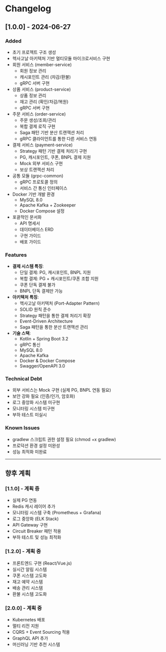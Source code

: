 # Changelog

## [1.0.0] - 2024-06-27

### Added
- 초기 프로젝트 구조 생성
- 헥사고날 아키텍처 기반 멀티모듈 마이크로서비스 구현
- 회원 서비스 (member-service)
  - 회원 정보 관리
  - 캐시포인트 관리 (차감/환불)
  - gRPC 서버 구현
- 상품 서비스 (product-service)
  - 상품 정보 관리
  - 재고 관리 (확인/차감/복원)
  - gRPC 서버 구현
- 주문 서비스 (order-service)
  - 주문 생성/조회/관리
  - 복합 결제 로직 구현
  - Saga 패턴 기반 분산 트랜잭션 처리
  - gRPC 클라이언트를 통한 다른 서비스 연동
- 결제 서비스 (payment-service)
  - Strategy 패턴 기반 결제 처리기 구현
  - PG, 캐시포인트, 쿠폰, BNPL 결제 지원
  - Mock 외부 서비스 구현
  - 보상 트랜잭션 처리
- 공통 모듈 (grpc-common)
  - gRPC 프로토콜 정의
  - 서비스 간 통신 인터페이스
- Docker 기반 개발 환경
  - MySQL 8.0
  - Apache Kafka + Zookeeper
  - Docker Compose 설정
- 포괄적인 문서화
  - API 명세서
  - 데이터베이스 ERD
  - 구현 가이드
  - 배포 가이드

### Features
- **결제 시스템 특징**:
  - 단일 결제: PG, 캐시포인트, BNPL 지원
  - 복합 결제: PG + 캐시포인트/쿠폰 조합 지원
  - 쿠폰 단독 결제 불가
  - BNPL 단독 결제만 가능
- **아키텍처 특징**:
  - 헥사고날 아키텍처 (Port-Adapter Pattern)
  - SOLID 원칙 준수
  - Strategy 패턴을 통한 결제 처리기 확장
  - Event-Driven Architecture
  - Saga 패턴을 통한 분산 트랜잭션 관리
- **기술 스택**:
  - Kotlin + Spring Boot 3.2
  - gRPC 통신
  - MySQL 8.0
  - Apache Kafka
  - Docker & Docker Compose
  - Swagger/OpenAPI 3.0

### Technical Debt
- 외부 서비스는 Mock 구현 (실제 PG, BNPL 연동 필요)
- 보안 강화 필요 (인증/인가, 암호화)
- 로그 중앙화 시스템 미구현
- 모니터링 시스템 미구현
- 부하 테스트 미실시

### Known Issues
- gradlew 스크립트 권한 설정 필요 (chmod +x gradlew)
- 프로덕션 환경 설정 미완성
- 성능 최적화 미완료

---

## 향후 계획

### [1.1.0] - 계획 중
- 실제 PG 연동
- Redis 캐시 레이어 추가
- 모니터링 시스템 구축 (Prometheus + Grafana)
- 로그 중앙화 (ELK Stack)
- API Gateway 구현
- Circuit Breaker 패턴 적용
- 부하 테스트 및 성능 최적화

### [1.2.0] - 계획 중
- 프론트엔드 구현 (React/Vue.js)
- 실시간 알림 시스템
- 쿠폰 시스템 고도화
- 재고 예약 시스템
- 배송 관리 시스템
- 환불 시스템 고도화

### [2.0.0] - 계획 중
- Kubernetes 배포
- 멀티 리전 지원
- CQRS + Event Sourcing 적용
- GraphQL API 추가
- 머신러닝 기반 추천 시스템
